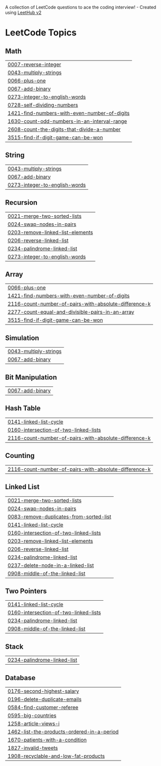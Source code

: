 A collection of LeetCode questions to ace the coding interview! - Created using [LeetHub v2](https://github.com/arunbhardwaj/LeetHub-2.0)
<!---LeetCode Topics Start-->
# LeetCode Topics
## Math
|  |
| ------- |
| [0007-reverse-integer](https://github.com/harinietturouthu/leetcodeharini/tree/master/0007-reverse-integer) |
| [0043-multiply-strings](https://github.com/harinietturouthu/leetcodeharini/tree/master/0043-multiply-strings) |
| [0066-plus-one](https://github.com/harinietturouthu/leetcodeharini/tree/master/0066-plus-one) |
| [0067-add-binary](https://github.com/harinietturouthu/leetcodeharini/tree/master/0067-add-binary) |
| [0273-integer-to-english-words](https://github.com/harinietturouthu/leetcodeharini/tree/master/0273-integer-to-english-words) |
| [0728-self-dividing-numbers](https://github.com/harinietturouthu/leetcodeharini/tree/master/0728-self-dividing-numbers) |
| [1421-find-numbers-with-even-number-of-digits](https://github.com/harinietturouthu/leetcodeharini/tree/master/1421-find-numbers-with-even-number-of-digits) |
| [1630-count-odd-numbers-in-an-interval-range](https://github.com/harinietturouthu/leetcodeharini/tree/master/1630-count-odd-numbers-in-an-interval-range) |
| [2608-count-the-digits-that-divide-a-number](https://github.com/harinietturouthu/leetcodeharini/tree/master/2608-count-the-digits-that-divide-a-number) |
| [3515-find-if-digit-game-can-be-won](https://github.com/harinietturouthu/leetcodeharini/tree/master/3515-find-if-digit-game-can-be-won) |
## String
|  |
| ------- |
| [0043-multiply-strings](https://github.com/harinietturouthu/leetcodeharini/tree/master/0043-multiply-strings) |
| [0067-add-binary](https://github.com/harinietturouthu/leetcodeharini/tree/master/0067-add-binary) |
| [0273-integer-to-english-words](https://github.com/harinietturouthu/leetcodeharini/tree/master/0273-integer-to-english-words) |
## Recursion
|  |
| ------- |
| [0021-merge-two-sorted-lists](https://github.com/harinietturouthu/leetcodeharini/tree/master/0021-merge-two-sorted-lists) |
| [0024-swap-nodes-in-pairs](https://github.com/harinietturouthu/leetcodeharini/tree/master/0024-swap-nodes-in-pairs) |
| [0203-remove-linked-list-elements](https://github.com/harinietturouthu/leetcodeharini/tree/master/0203-remove-linked-list-elements) |
| [0206-reverse-linked-list](https://github.com/harinietturouthu/leetcodeharini/tree/master/0206-reverse-linked-list) |
| [0234-palindrome-linked-list](https://github.com/harinietturouthu/leetcodeharini/tree/master/0234-palindrome-linked-list) |
| [0273-integer-to-english-words](https://github.com/harinietturouthu/leetcodeharini/tree/master/0273-integer-to-english-words) |
## Array
|  |
| ------- |
| [0066-plus-one](https://github.com/harinietturouthu/leetcodeharini/tree/master/0066-plus-one) |
| [1421-find-numbers-with-even-number-of-digits](https://github.com/harinietturouthu/leetcodeharini/tree/master/1421-find-numbers-with-even-number-of-digits) |
| [2116-count-number-of-pairs-with-absolute-difference-k](https://github.com/harinietturouthu/leetcodeharini/tree/master/2116-count-number-of-pairs-with-absolute-difference-k) |
| [2277-count-equal-and-divisible-pairs-in-an-array](https://github.com/harinietturouthu/leetcodeharini/tree/master/2277-count-equal-and-divisible-pairs-in-an-array) |
| [3515-find-if-digit-game-can-be-won](https://github.com/harinietturouthu/leetcodeharini/tree/master/3515-find-if-digit-game-can-be-won) |
## Simulation
|  |
| ------- |
| [0043-multiply-strings](https://github.com/harinietturouthu/leetcodeharini/tree/master/0043-multiply-strings) |
| [0067-add-binary](https://github.com/harinietturouthu/leetcodeharini/tree/master/0067-add-binary) |
## Bit Manipulation
|  |
| ------- |
| [0067-add-binary](https://github.com/harinietturouthu/leetcodeharini/tree/master/0067-add-binary) |
## Hash Table
|  |
| ------- |
| [0141-linked-list-cycle](https://github.com/harinietturouthu/leetcodeharini/tree/master/0141-linked-list-cycle) |
| [0160-intersection-of-two-linked-lists](https://github.com/harinietturouthu/leetcodeharini/tree/master/0160-intersection-of-two-linked-lists) |
| [2116-count-number-of-pairs-with-absolute-difference-k](https://github.com/harinietturouthu/leetcodeharini/tree/master/2116-count-number-of-pairs-with-absolute-difference-k) |
## Counting
|  |
| ------- |
| [2116-count-number-of-pairs-with-absolute-difference-k](https://github.com/harinietturouthu/leetcodeharini/tree/master/2116-count-number-of-pairs-with-absolute-difference-k) |
## Linked List
|  |
| ------- |
| [0021-merge-two-sorted-lists](https://github.com/harinietturouthu/leetcodeharini/tree/master/0021-merge-two-sorted-lists) |
| [0024-swap-nodes-in-pairs](https://github.com/harinietturouthu/leetcodeharini/tree/master/0024-swap-nodes-in-pairs) |
| [0083-remove-duplicates-from-sorted-list](https://github.com/harinietturouthu/leetcodeharini/tree/master/0083-remove-duplicates-from-sorted-list) |
| [0141-linked-list-cycle](https://github.com/harinietturouthu/leetcodeharini/tree/master/0141-linked-list-cycle) |
| [0160-intersection-of-two-linked-lists](https://github.com/harinietturouthu/leetcodeharini/tree/master/0160-intersection-of-two-linked-lists) |
| [0203-remove-linked-list-elements](https://github.com/harinietturouthu/leetcodeharini/tree/master/0203-remove-linked-list-elements) |
| [0206-reverse-linked-list](https://github.com/harinietturouthu/leetcodeharini/tree/master/0206-reverse-linked-list) |
| [0234-palindrome-linked-list](https://github.com/harinietturouthu/leetcodeharini/tree/master/0234-palindrome-linked-list) |
| [0237-delete-node-in-a-linked-list](https://github.com/harinietturouthu/leetcodeharini/tree/master/0237-delete-node-in-a-linked-list) |
| [0908-middle-of-the-linked-list](https://github.com/harinietturouthu/leetcodeharini/tree/master/0908-middle-of-the-linked-list) |
## Two Pointers
|  |
| ------- |
| [0141-linked-list-cycle](https://github.com/harinietturouthu/leetcodeharini/tree/master/0141-linked-list-cycle) |
| [0160-intersection-of-two-linked-lists](https://github.com/harinietturouthu/leetcodeharini/tree/master/0160-intersection-of-two-linked-lists) |
| [0234-palindrome-linked-list](https://github.com/harinietturouthu/leetcodeharini/tree/master/0234-palindrome-linked-list) |
| [0908-middle-of-the-linked-list](https://github.com/harinietturouthu/leetcodeharini/tree/master/0908-middle-of-the-linked-list) |
## Stack
|  |
| ------- |
| [0234-palindrome-linked-list](https://github.com/harinietturouthu/leetcodeharini/tree/master/0234-palindrome-linked-list) |
## Database
|  |
| ------- |
| [0176-second-highest-salary](https://github.com/harinietturouthu/leetcodeharini/tree/master/0176-second-highest-salary) |
| [0196-delete-duplicate-emails](https://github.com/harinietturouthu/leetcodeharini/tree/master/0196-delete-duplicate-emails) |
| [0584-find-customer-referee](https://github.com/harinietturouthu/leetcodeharini/tree/master/0584-find-customer-referee) |
| [0595-big-countries](https://github.com/harinietturouthu/leetcodeharini/tree/master/0595-big-countries) |
| [1258-article-views-i](https://github.com/harinietturouthu/leetcodeharini/tree/master/1258-article-views-i) |
| [1462-list-the-products-ordered-in-a-period](https://github.com/harinietturouthu/leetcodeharini/tree/master/1462-list-the-products-ordered-in-a-period) |
| [1670-patients-with-a-condition](https://github.com/harinietturouthu/leetcodeharini/tree/master/1670-patients-with-a-condition) |
| [1827-invalid-tweets](https://github.com/harinietturouthu/leetcodeharini/tree/master/1827-invalid-tweets) |
| [1908-recyclable-and-low-fat-products](https://github.com/harinietturouthu/leetcodeharini/tree/master/1908-recyclable-and-low-fat-products) |
<!---LeetCode Topics End-->